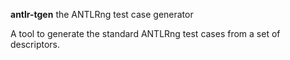 **antlr-tgen** the ANTLRng test case generator

A tool to generate the standard ANTLRng test cases from a set of descriptors.
